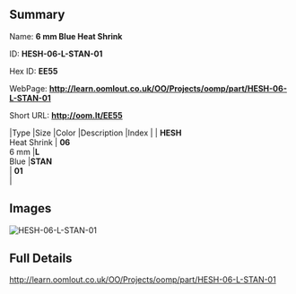 

## Summary
 
Name: __6 mm Blue Heat Shrink__

ID: __HESH-06-L-STAN-01__

Hex ID: __EE55__

WebPage: __http://learn.oomlout.co.uk/OO/Projects/oomp/part/HESH-06-L-STAN-01__

Short URL: __http://oom.lt/EE55__


|Type   |Size   |Color   |Description   |Index   |
| __HESH__ <br>Heat Shrink  | __06__<br>6 mm   |__L__<br>Blue    |__STAN__<br>    | __01__<br>  |


## Images
![HESH-06-L-STAN-01](http://oomlout.com/oomp-gen/parts/HESH-06-L-STAN-01/HESH-06-L-STAN-01_420.jpg)

## Full Details

 http://learn.oomlout.co.uk/OO/Projects/oomp/part/HESH-06-L-STAN-01

